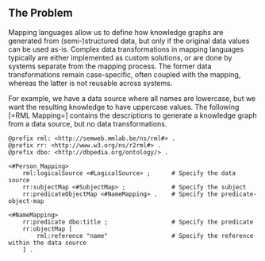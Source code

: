 ## The Problem

Mapping languages allow us to define how knowledge graphs are generated from (semi-)structured data,
but only if the original data values can be used as-is.
Complex data transformations in mapping languages typically are
either implemented as custom solutions,
or are done by systems separate from the mapping process.
The former data transformations remain case-specific, often coupled with the mapping,
whereas the latter is not reusable across systems.

For example, we have a data source where all names are lowercase,
but we want the resulting knowledge to have uppercase values.
The following [=RML Mapping=] contains the descriptions to generate a knowledge graph from a data source,
but no data transformations.

```turtle "example": "RML Mapping without data transformations"
@prefix rml: <http://semweb.mmlab.be/ns/rml#> .
@prefix rr: <http://www.w3.org/ns/r2rml#> .
@prefix dbo: <http://dbpedia.org/ontology/> .

<#Person_Mapping>
    rml:logicalSource <#LogicalSource> ;      # Specify the data source
    rr:subjectMap <#SubjectMap> ;             # Specify the subject
    rr:predicateObjectMap <#NameMapping> .    # Specify the predicate-object-map

<#NameMapping>
    rr:predicate dbo:title ;                  # Specify the predicate
    rr:objectMap [
        rml:reference "name"                  # Specify the reference within the data source
    ] .
```

